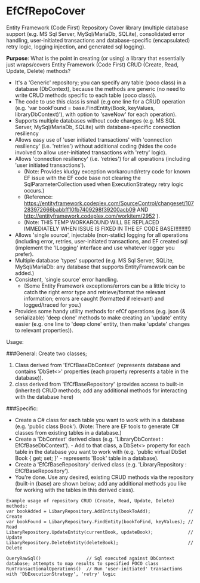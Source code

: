 # EfCfRepoCover
Entity Framework (Code First) Repository Cover library (multiple database support (e.g. MS Sql Server, MySql/MariaDb, SQLite), consolidated error handling, user-initiated transactions and database-specific (encapsulated) retry logic, logging injection, and generated sql logging).

**Purpose**: 
    What is the point in creating (or using) a library that essentially just wraps/covers Entity Framework (Code First) CRUD (Create, Read, Update, Delete) methods?

- It's a 'Generic' repository; you can specify any table (poco class) in a database (DbContext), because the methods are generic (no need to write CRUD methods specific to each table (poco class)).
- The code to use this class is small (e.g one line for a CRUD operation (e.g. 'var bookFound = base.FindEntity(Book, keyValues, libraryDbContext)'), with option to 'saveNow' for each operation).
- Supports multiple databases without code changes (e.g. MS SQL Server, MySql/MariaDb, SQLite) with database-specific connection resiliency
- Allows easy use of 'user initiated transactions' with 'connection resiliency' (i.e. 'retries') without additional coding (hides the code involved to allow user-initiated transactions with 'retry' logic).
- Allows 'connection resiliency' (i.e. 'retries') for all operations (including 'user initiated transactions').	
	- (Note: Provides kludgy exception workaround/retry code for known EF issue with the EF code base not clearing the SqlParameterCollection used when ExecutionStrategy retry logic occurs.)
	- (Reference: https://entityframework.codeplex.com/SourceControl/changeset/107283972666babbff10fb7409298f39200acb09 AND http://entityframework.codeplex.com/workitem/2952 ).
	- (Note: THIS TEMP WORKAROUND WILL BE REPLACED IMMEDIATELY WHEN ISSUE IS FIXED IN THE EF CODE BASE)!!!!!!!!!)
- Allows 'single source', injectable (non-static) logging for all operations (including error, retries, user-initiated transactions, and EF created sql (implement the 'ILogging' interface and use whatever logger you prefer).
- Multiple database 'types' supported (e.g. MS Sql Server, SQLite, MySql/MariaDb: any database that supports EntityFramework can be added.)
- Consistent, 'single source' error handling.
	- (Some Entity Framework exceptions/errors can be a little tricky to catch the right error type and retrieve/format the relevant information; errors are caught (formatted if relevant) and logged/traced for you.)
- Provides some handy utility methods for efCf operations (e.g. json (& serializable) 'deep clone' methods to make creating an 'update' entity easier (e.g. one line to 'deep clone' entity, then make 'update' changes to relevant properties)).

Usage:

###General: Create two classes;
1. Class derived from 'EfCfBaseDbContext' (represents database and contains 'DbSet<>' properties (each property represents a table in the database)).
2. class derived from 'EfCfBaseRepository' (provides access to built-in (inherited) CRUD methods; add any additional methods for interacting with the database here)
      
###Specific:
- Create a C# class for each table you want to work with in a database (e.g. 'public class Book'). (Note: There are EF tools to generate C# classes from existing tables in a database.)
- Create a 'DbContext' derived class (e.g. 'LibraryDbContext : EfCfBaseDbContext').
          - Add to that class, a DbSet<> property for each table in the database you want to work with (e.g. 'public virtual DbSet<Book> Book { get; set; }' - represents 'Book' table in a database).
- Create a 'EfCfBaseRepository' derived class (e.g. 'LibraryRepository : EfCfBaseRepository').
- You're done. Use any desired, existing CRUD methods via the repository (built-in (base) are shown below; add any additional methods you like for working with the tables in this derived class). 
    
```
Example usage of repository CRUD (Create, Read, Update, Delete) methods:
var bookAdded = LibaryRepository.AddEntity(bookToAdd);              // Create
var bookFound = LibaryRepository.FindEntity(bookToFind, keyValues); // Read
LibaryRepository.UpdateEntity(currentBook, updateBook);             // Update
LibaryRepository.DeleteEntity(deleteBook);                          // Delete

QueryRawSql()                 // Sql executed against DbContext database; attempts to map results to specified POCO class
RunTransactionalOperations()  // Run 'user-initiated' transactions with 'DbExecutionStrategy', 'retry' logic
```
